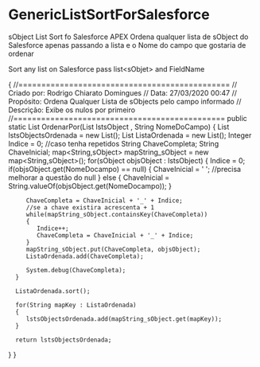 # GenericListSortForSalesforce
sObject List Sort fo Salesforce APEX  Ordena qualquer lista de sObject do Salesforce apenas passando a lista e o Nome do campo que gostaria de ordenar  

Sort any list on Salesforce pass list&lt;sObjet> and FieldName

{
//==============================================
   // Criado por: Rodrigo Chiarato Domingues
   // Data: 27/03/2020 00:47
   // Propósito: Ordena Qualquer Lista de sObjects pelo campo informado
   // Descrição: Exibe os nulos por primeiro
   //==============================================
   public static List<sObject> OrdenarPor(List<sObject> lstsObject , String NomeDoCampo)
   {
      List<sObject> lstsObjectsOrdenada = new List<sObject>();
      List<String> ListaOrdenada = new List<String>();
      Integer Indice = 0; //caso tenha repetidos
      String ChaveCompleta;
      String ChaveInicial;
      map<String,sObject> mapString_sObject = new map<String,sObject>();
      for(sObject objsObject : lstsObject)
      {
         Indice = 0;
         if(objsObject.get(NomeDocampo) == null)
         {
            ChaveInicial = ' '; //precisa melhorar a questão do null
         }
         else
         {
            ChaveInicial = String.valueOf(objsObject.get(NomeDocampo));
         }

         ChaveCompleta = ChaveInicial + '_' + Indice;
         //se a chave existira acrescenta + 1
         while(mapString_sObject.containsKey(ChaveCompleta))
         {
            Indice++;
            ChaveCompleta = ChaveInicial + '_' + Indice;
         }
         mapString_sObject.put(ChaveCompleta, objsObject);
         ListaOrdenada.add(ChaveCompleta);

         System.debug(ChaveCompleta);
      }

      ListaOrdenada.sort();

      for(String mapKey : ListaOrdenada)
      {
         lstsObjectsOrdenada.add(mapString_sObject.get(mapKey));
      }

      return lstsObjectsOrdenada;
   }
}

